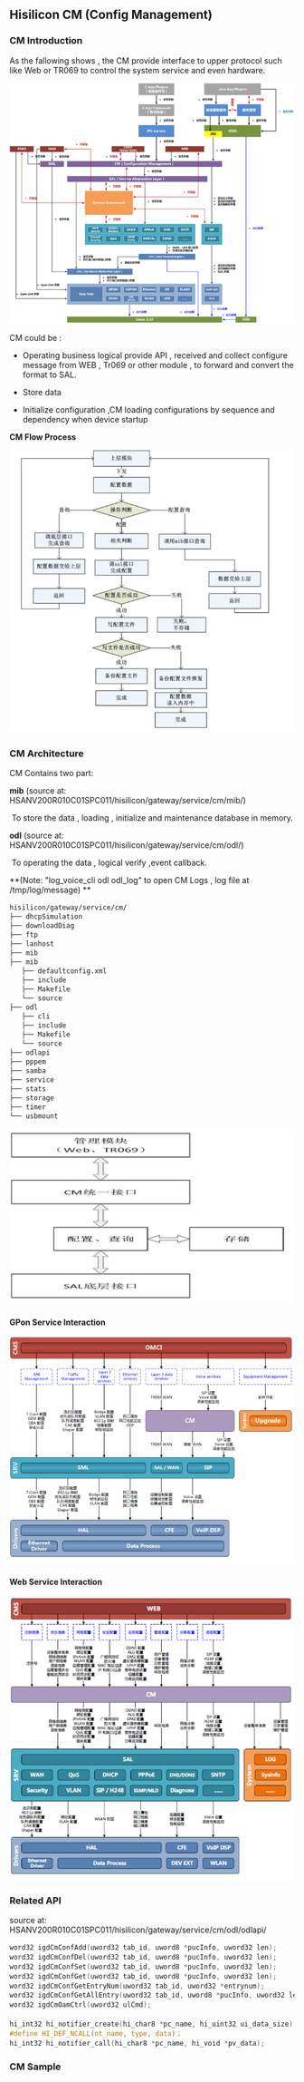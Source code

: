 ## Hisilicon CM (Config Management)

### CM Introduction

As the fallowing shows , the CM provide interface to upper protocol such like Web or TR069 to control  the system service and even hardware. 

![cm_structure](img\hisi_cm_structure.png)

CM could be :

- Operating business logical 
  provide  API  , received and collect configure message from WEB , Tr069  or other module , to forward and convert the format to SAL.

- Store data

- Initialize configuration ,CM loading configurations  by sequence and dependency  when device  startup 


**CM Flow Process**

![image](img\hi_cm_process.png)


### CM Architecture
CM Contains two part: 

**mib** (source at:  HSANV200R010C01SPC011/hisilicon/gateway/service/cm/mib/) 

​	To store the data , loading , initialize and maintenance database in memory.

**odl** (source at:  HSANV200R010C01SPC011/hisilicon/gateway/service/cm/odl/)

​	To operating the data , logical verify ,event callback.

**(Note:  "log_voice_cli odl odl_log" to open CM Logs , log file at /tmp/log/message) **

```shell
hisilicon/gateway/service/cm/
├── dhcpSimulation
├── downloadDiag
├── ftp
├── lanhost
├── mib
├── mib
   ├── defaultconfig.xml
   ├── include
   ├── Makefile
   └── source
├── odl
   ├── cli
   ├── include
   ├── Makefile
   └── source
├── odlapi
├── pppem
├── samba
├── service
├── stats
├── storage
├── timer
└── usbmount
```
![image](img\hi_cm_structure.png)





#### GPon Service Interaction

![image](img\hi_cm.png)

#### Web Service Interaction

![image](img\hi_cm2.png)

### Related API

source at: HSANV200R010C01SPC011/hisilicon/gateway/service/cm/odl/odlapi/

```c
word32 igdCmConfAdd(uword32 tab_id, uword8 *pucInfo, uword32 len);
word32 igdCmConfDel(uword32 tab_id, uword8 *pucInfo, uword32 len); 
word32 igdCmConfSet(uword32 tab_id, uword8 *pucInfo, uword32 len); 
word32 igdCmConfGet(uword32 tab_id, uword8 *pucInfo, uword32 len); 
word32 igdCmConfGetEntryNum(uword32 tab_id, uword32 *entrynum); 
word32 igdCmConfGetAllEntry(uword32 tab_id, uword8 *pucInfo, uword32 len); 
word32 igdCmOamCtrl(uword32 ulCmd); 

hi_int32 hi_notifier_create(hi_char8 *pc_name, hi_uint32 ui_data_size)； 
#define HI_DEF_NCALL(nt_name, type, data)； 
hi_int32 hi_notifier_call(hi_char8 *pc_name, hi_void *pv_data); 
```


### CM Sample


```c



```

